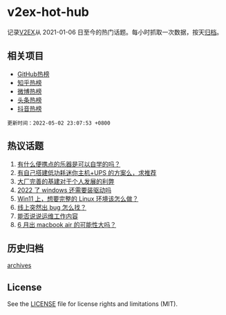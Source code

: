 # v2ex-hot-hub

 记录[V2EX](https://www.v2ex.com/)从 2021-01-06 日至今的热门话题。每小时抓取一次数据，按天[归档](archives)。
 
 ## 相关项目

- [GitHub热榜](https://github.com/snaildev/github-hot-hub)
- [知乎热榜](https://github.com/snaildev/zhihu-hot-hub)
- [微博热榜](https://github.com/snaildev/weibo-hot-hub)
- [头条热榜](https://github.com/snaildev/toutiao-hot-hub)
- [抖音热榜](https://github.com/snaildev/douyin-hot-hub)


 `更新时间：2022-05-02 23:07:53 +0800`

## 热议话题

1. [有什么便携点的乐器是可以自学的吗？](https://www.v2ex.com/t/850472)
1. [有自己搭建低功耗迷你主机+UPS 的方案么，求推荐](https://www.v2ex.com/t/850467)
1. [大厂完善的基建对于个人发展的利弊](https://www.v2ex.com/t/850515)
1. [2022 了 windows 还需要装驱动吗](https://www.v2ex.com/t/850452)
1. [Win11 上，想要完整的 Linux 环境该怎么做？](https://www.v2ex.com/t/850464)
1. [线上突然出 bug 怎么找？](https://www.v2ex.com/t/850448)
1. [能否说说运维工作内容](https://www.v2ex.com/t/850507)
1. [6 月出 macbook air 的可能性大吗？](https://www.v2ex.com/t/850460)

## 历史归档

[archives](archives)

## License

See the [LICENSE](LICENSE) file for license rights and limitations (MIT).
